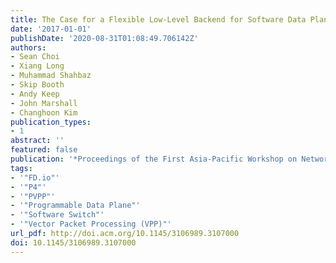 ```yaml
---
title: The Case for a Flexible Low-Level Backend for Software Data Planes
date: '2017-01-01'
publishDate: '2020-08-31T01:08:49.706142Z'
authors:
- Sean Choi
- Xiang Long
- Muhammad Shahbaz
- Skip Booth
- Andy Keep
- John Marshall
- Changhoon Kim
publication_types:
- 1
abstract: ''
featured: false
publication: '*Proceedings of the First Asia-Pacific Workshop on Networking*'
tags:
- '"FD.io"'
- '"P4"'
- '"PVPP"'
- '"Programmable Data Plane"'
- '"Software Switch"'
- '"Vector Packet Processing (VPP)"'
url_pdf: http://doi.acm.org/10.1145/3106989.3107000
doi: 10.1145/3106989.3107000
---
```


